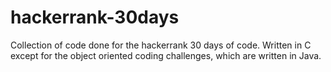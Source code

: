# hackerrank-30days

Collection of code done for the hackerrank 30 days of code.
Written in C except for the object oriented coding challenges, which are written in Java.
